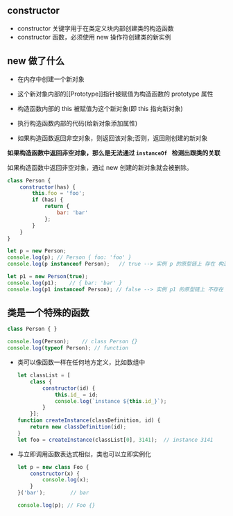 ## constructor

+ constructor 关键字用于在类定义块内部创建类的构造函数
+ constructor 函数，必须使用 new 操作符创建类的新实例 



## new 做了什么

+ 在内存中创建一个新对象

+ 这个新对象内部的[[Prototype]]指针被赋值为构造函数的 prototype 属性

+ 构造函数内部的 this 被赋值为这个新对象(即 this 指向新对象)

+ 执行构造函数内部的代码(给新对象添加属性)

+ 如果构造函数返回非空对象，则返回该对象;否则，返回刚创建的新对象



**如果构造函数中返回非空对象，那么是无法通过 `instanceOf ` 检测出跟类的关联**

如果构造函数中返回非空对象，通过 new 创建的新对象就会被删除。

```js
class Person {
    constructor(has) {
        this.foo = 'foo';
        if (has) {
            return {
                bar: 'bar'
            };
        }
    }
}

let p = new Person;
console.log(p); // Person { foo: 'foo' }
console.log(p instanceof Person);   // true --> 实例 p 的原型链上 存在 构造函数 Person

let p1 = new Person(true);
console.log(p1);    // { bar: 'bar' }
console.log(p1 instanceof Person); // false --> 实例 p1 的原型链上 不存在 构造函数 Person
```





## 类是一个特殊的函数

```js
class Person { }

console.log(Person);    // class Person {}
console.log(typeof Person); // function
```



+ 类可以像函数一样在任何地方定义，比如数组中

  ```js
  let classList = [
      class {
          constructor(id) {
              this.id_ = id;
              console.log(`instance ${this.id_}`);
          }
      }];
  function createInstance(classDefinition, id) {
      return new classDefinition(id);
  }
  let foo = createInstance(classList[0], 3141);  // instance 3141
  ```

+ 与立即调用函数表达式相似，类也可以立即实例化

  ```js
  let p = new class Foo {
      constructor(x) {
          console.log(x);
      }
  }('bar');        // bar
  
  console.log(p); // Foo {}
  ```

  